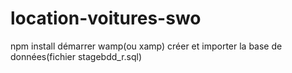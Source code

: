 # location-voitures-swo

npm install 
démarrer wamp(ou xamp)
créer et importer la base de données(fichier stagebdd_r.sql)
